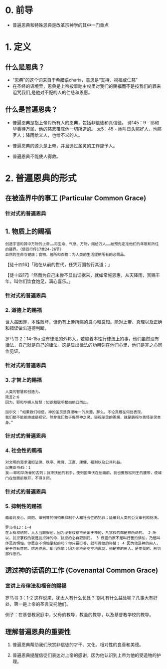 # 0. 前导
- 普遍恩典和特殊恩典是改革宗神学的其中一门重点
# 1. 定义
## 什么是恩典？
- “恩典”的这个词来自于希腊语charis，意思是“支持、祝福或仁慈”
- 在圣经的语境里，恩典是上帝按着祂主权里对我们的赐福而不是按我们的罪来诅咒我们,是他对不配的人的仁慈和恩惠。

## 什么是普遍恩典？ 
- 普遍恩典是指上帝对所有人的恩典，包括非信徒和真信徒。
诗145：9 - 耶和华善待万民，他的慈悲覆庇他一切所造的。
太5：45 - 祂叫日头照好人，也照歹人；降雨给义人，也给不义的人。

- 普遍恩典的源头是上帝，并且透过圣灵的工作施予人。
- 普遍恩典不能使人得救。

# 2. 普遍恩典的形式
## 在被造界中的事工 (Particular Common Grace)
### 针对式的普遍恩典
## 1. 物质上的赐福
    创造宇宙和其中万物的上帝……将生命、气息、万物，赐给万人……祂预先定准他们的年限和所住的疆界。（使徒行传17章24-26节）
    自然的生命与健康；食物，居所和衣物；为人类的生活提供所有的必需品。
【徒十四16】「祂在从前的世代，任凭万国各行其道；」

【徒十四17】「然而为自己未尝不显出证据来，就如常施恩惠，从天降雨，赏赐丰年，叫你们饮食饱足，满心喜乐。」

### 针对式的普遍恩典
### 2. 道德上的赐福
世人虽因罪，本性败坏，但仍有上帝所赐的良心和良知。能对上帝、真理以及正确和错误做出道德判断。

罗马书 2：14-15a
没有律法的外邦人，若顺着本性行律法上的事，他们虽然没有律法，自己就是自己的律法。这是显出律法的功用刻在他们心里，他们是非之心同作见证。
### 针对式的普遍恩典
### 3. 才智上的赐福
    人类的智慧和创造力。
    箴言2:6
    因为，耶和华赐人智慧；知识和聪明都由他口而出。

    加尔文：“如果我们相信，神的圣灵是真理唯一的泉源，那么，不论真理在何处表现，
    我们都不能拒绝或藐视它。除非我们敢于侮辱神之灵。轻视圣灵的恩赐，就是藐视与责怪圣灵本身。”
### 针对式的普遍恩典
### 4. 社会性的赐福
    对文明的渴求诸如法律、秩序、教育、正直、康健、福利以及公共利益。
    以赛亚书45：1 
    我——耶和华所膏的古列；我搀扶他的右手，使列国降伏在他面前。我也要放松列王的腰带，使城门在他面前敞开，不得关闭。
### 针对式的普遍恩典
### 5. 抑制性的赐福
    藉着对良心、同胞、审判等的惧怕来抑制个人和社会性的犯罪；延缓对人类的公义审判和处决。
    
    罗马书13：1-4
    在上有权柄的，人人当顺服他，因为没有权柄不是出于神的，凡掌权的都是神所命的。 2 所以，抗拒掌权的就是抗拒神的命，抗拒的必自取刑罚。 3 做官的原不是叫行善的惧怕，乃是叫作恶的惧怕。你愿意不惧怕掌权的吗？你只要行善，就可得他的称赞； 4 因为他是神的用人，是于你有益的。你若作恶，却当惧怕；因为他不是空空地佩剑，他是神的用人，是申冤的，刑罚那作恶的。 
    

## 透过神的话语的工作 (Covenantal Common Grace)

### 宣讲上帝律法和福音的赐福
罗马书 3：1-2
这样说来，犹太人有什么长处？
割礼有什么益处呢？凡事大有好
处，第一是上帝的圣言交托他们。

例子：在基督教家庭中，父母的教导，教会的教导，以及基督教学校的教导。

## 理解普遍恩典的重要性
1. 普遍恩典帮助我们欣赏非信徒的才干、文化、相对性的良善和美德。

2. 普遍恩典提醒信徒们表达对上帝的感谢，因为他认识到上帝为他的受造物的护理。
